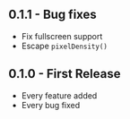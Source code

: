 ## 0.1.1 - Bug fixes
* Fix fullscreen support
* Escape `pixelDensity()`

## 0.1.0 - First Release
* Every feature added
* Every bug fixed
